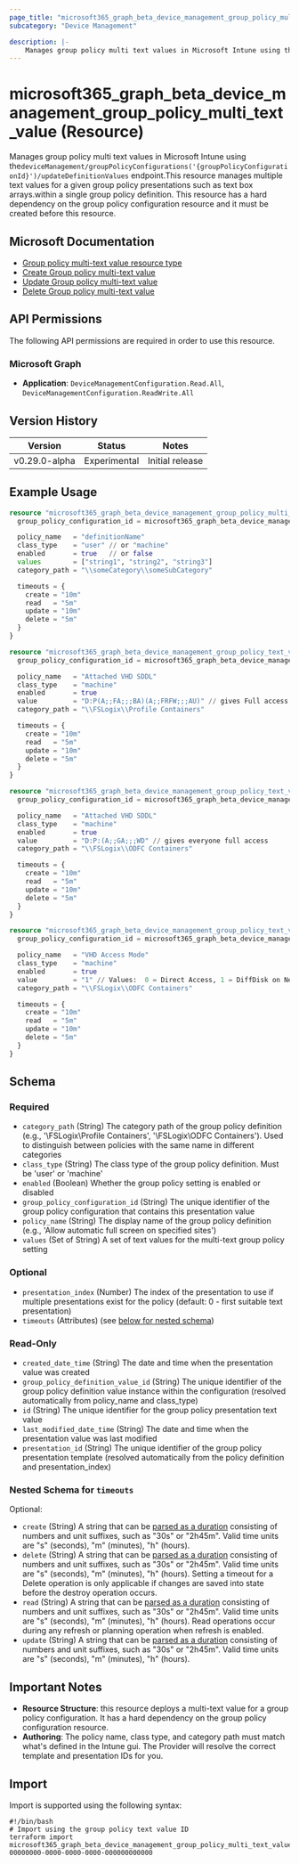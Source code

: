 ```yaml
---
page_title: "microsoft365_graph_beta_device_management_group_policy_multi_text_value Resource - terraform-provider-microsoft365"
subcategory: "Device Management"

description: |-
    Manages group policy multi text values in Microsoft Intune using thedeviceManagement/groupPolicyConfigurations('{groupPolicyConfigurationId}')/updateDefinitionValues endpoint.This resource manages multiple text values for a given group policy presentations such as text box arrays.within a single group policy definition. This resource has a hard dependency on the group policy configuration resource and it must be created before this resource.
---
```


# microsoft365_graph_beta_device_management_group_policy_multi_text_value (Resource)

Manages group policy multi text values in Microsoft Intune using the`deviceManagement/groupPolicyConfigurations('{groupPolicyConfigurationId}')/updateDefinitionValues` endpoint.This resource manages multiple text values for a given group policy presentations such as text box arrays.within a single group policy definition. This resource has a hard dependency on the group policy configuration resource and it must be created before this resource.

## Microsoft Documentation

- [Group policy multi-text value resource type](https://learn.microsoft.com/en-us/graph/api/resources/intune-grouppolicy-grouppolicypresentationvaluemultitext?view=graph-rest-beta)
- [Create Group policy multi-text value](https://learn.microsoft.com/en-us/graph/api/intune-grouppolicy-grouppolicypresentationvaluemultitext-create?view=graph-rest-beta)
- [Update Group policy multi-text value](https://learn.microsoft.com/en-us/graph/api/intune-grouppolicy-grouppolicypresentationvaluemultitext-update?view=graph-rest-beta)
- [Delete Group policy multi-text value](https://learn.microsoft.com/en-us/graph/api/intune-grouppolicy-grouppolicypresentationvaluemultitext-delete?view=graph-rest-beta)

## API Permissions

The following API permissions are required in order to use this resource.

### Microsoft Graph

- **Application**: `DeviceManagementConfiguration.Read.All`, `DeviceManagementConfiguration.ReadWrite.All`

## Version History

| Version | Status | Notes |
|---------|--------|-------|
| v0.29.0-alpha | Experimental | Initial release |

## Example Usage

```terraform
resource "microsoft365_graph_beta_device_management_group_policy_multi_text_value" "example" {
  group_policy_configuration_id = microsoft365_graph_beta_device_management_group_policy_configuration.example_with_assignments.id

  policy_name   = "definitionName"
  class_type    = "user" // or "machine"
  enabled       = true   // or false
  values        = ["string1", "string2", "string3"]
  category_path = "\\someCategory\\someSubCategory"

  timeouts = {
    create = "10m"
    read   = "5m"
    update = "10m"
    delete = "5m"
  }
}

resource "microsoft365_graph_beta_device_management_group_policy_text_value" "vhd_sddl_fslogix_profile_containers" {
  group_policy_configuration_id = microsoft365_graph_beta_device_management_group_policy_configuration.example_with_assignments.id

  policy_name   = "Attached VHD SDDL"
  class_type    = "machine"
  enabled       = true
  value         = "D:P(A;;FA;;;BA)(A;;FRFW;;;AU)" // gives Full access for admins, read/write for authenticated users
  category_path = "\\FSLogix\\Profile Containers"

  timeouts = {
    create = "10m"
    read   = "5m"
    update = "10m"
    delete = "5m"
  }
}

resource "microsoft365_graph_beta_device_management_group_policy_text_value" "vhd_sddl_fslogix_odfc_containers" {
  group_policy_configuration_id = microsoft365_graph_beta_device_management_group_policy_configuration.example_with_assignments.id

  policy_name   = "Attached VHD SDDL"
  class_type    = "machine"
  enabled       = true
  value         = "D:P:(A;;GA;;;WD" // gives everyone full access
  category_path = "\\FSLogix\\ODFC Containers"

  timeouts = {
    create = "10m"
    read   = "5m"
    update = "10m"
    delete = "5m"
  }
}

resource "microsoft365_graph_beta_device_management_group_policy_text_value" "vhd_access_mode_fslogix_odfc_containers" {
  group_policy_configuration_id = microsoft365_graph_beta_device_management_group_policy_configuration.example_with_assignments.id

  policy_name   = "VHD Access Mode"
  class_type    = "machine"
  enabled       = true
  value         = "1" // Values:  0 = Direct Access, 1 = DiffDisk on Network, 2 = Local DiffDisk, 3 = Unique Disk per Session
  category_path = "\\FSLogix\\ODFC Containers"

  timeouts = {
    create = "10m"
    read   = "5m"
    update = "10m"
    delete = "5m"
  }
}
```

<!-- schema generated by tfplugindocs -->
## Schema

### Required

- `category_path` (String) The category path of the group policy definition (e.g., '\FSLogix\Profile Containers', '\FSLogix\ODFC Containers'). Used to distinguish between policies with the same name in different categories
- `class_type` (String) The class type of the group policy definition. Must be 'user' or 'machine'
- `enabled` (Boolean) Whether the group policy setting is enabled or disabled
- `group_policy_configuration_id` (String) The unique identifier of the group policy configuration that contains this presentation value
- `policy_name` (String) The display name of the group policy definition (e.g., 'Allow automatic full screen on specified sites')
- `values` (Set of String) A set of text values for the multi-text group policy setting

### Optional

- `presentation_index` (Number) The index of the presentation to use if multiple presentations exist for the policy (default: 0 - first suitable text presentation)
- `timeouts` (Attributes) (see [below for nested schema](#nestedatt--timeouts))

### Read-Only

- `created_date_time` (String) The date and time when the presentation value was created
- `group_policy_definition_value_id` (String) The unique identifier of the group policy definition value instance within the configuration (resolved automatically from policy_name and class_type)
- `id` (String) The unique identifier for the group policy presentation text value
- `last_modified_date_time` (String) The date and time when the presentation value was last modified
- `presentation_id` (String) The unique identifier of the group policy presentation template (resolved automatically from the policy definition and presentation_index)

<a id="nestedatt--timeouts"></a>
### Nested Schema for `timeouts`

Optional:

- `create` (String) A string that can be [parsed as a duration](https://pkg.go.dev/time#ParseDuration) consisting of numbers and unit suffixes, such as "30s" or "2h45m". Valid time units are "s" (seconds), "m" (minutes), "h" (hours).
- `delete` (String) A string that can be [parsed as a duration](https://pkg.go.dev/time#ParseDuration) consisting of numbers and unit suffixes, such as "30s" or "2h45m". Valid time units are "s" (seconds), "m" (minutes), "h" (hours). Setting a timeout for a Delete operation is only applicable if changes are saved into state before the destroy operation occurs.
- `read` (String) A string that can be [parsed as a duration](https://pkg.go.dev/time#ParseDuration) consisting of numbers and unit suffixes, such as "30s" or "2h45m". Valid time units are "s" (seconds), "m" (minutes), "h" (hours). Read operations occur during any refresh or planning operation when refresh is enabled.
- `update` (String) A string that can be [parsed as a duration](https://pkg.go.dev/time#ParseDuration) consisting of numbers and unit suffixes, such as "30s" or "2h45m". Valid time units are "s" (seconds), "m" (minutes), "h" (hours).

## Important Notes

- **Resource Structure**: this resource deploys a multi-text value for a group policy configuration. 
It has a hard dependency on the group policy configuration resource.
- **Authoring**: The policy name, class type, and category path must match what's defined in the Intune gui. The Provider
will resolve the correct template and presentation IDs for you.

## Import

Import is supported using the following syntax:

```shell
#!/bin/bash
# Import using the group policy text value ID
terraform import microsoft365_graph_beta_device_management_group_policy_multi_text_value.example 00000000-0000-0000-0000-000000000000
``` 